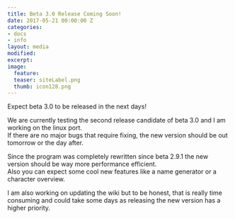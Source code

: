 ```yaml
---
title: Beta 3.0 Release Coming Soon!
date: 2017-05-21 00:00:00 Z
categories:
- docs
- info
layout: media
modified: 
excerpt: 
image:
  feature: 
  teaser: siteLabel.png
  thumb: icon128.png
---
```


Expect beta 3.0 to be released in the next days!

We are currently testing the second release candidate of beta 3.0 and I am working on the linux port.  
If there are no major bugs that require fixing, the new version should be out tomorrow or the day after.

Since the program was completely rewritten since beta 2.9.1 the new version should be way more performance efficient.  
Also you can expect some cool new features like a name generator or a character overview.  

I am also working on updating the wiki but to be honest, that is really time consuming and could take some days as releasing the new version has a higher priority.
